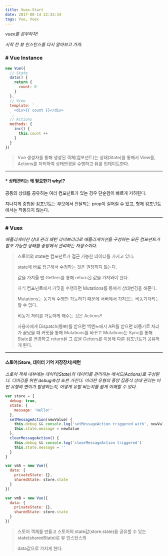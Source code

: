 ```yaml
---
title: Vuex-Start
date: 2017-08-14 22:33:34
tags: Vue, Vuex
---
```


*vuex를 공부하자!*

*시작 전 뷰 인스턴스를 다시 알아보고 가자.*

### # Vue Instance

```javascript
new Vue({
  // State
  data() {
    return {
      count: 0
    }
  },
  // View
  template: `
    <div>{{ count }}</div>
  `,
  // Actions
  methods: {
    inc() {
      this.count ++
    }
  }
})
```

> Vue 생성자를 통해 생성된 객체(컴포넌트)는 상태(State)를 통해서 View를, Actions를 처리하여 상태변경을 수행하고 뷰를 업데이트한다.

---

#### * 상태관리는 왜 필요한가 why!?

공통의 상태를 공유하는 여러 컴포넌트가 있는 경우 단순함이 빠르게 저하된다. 

지나치게 중첩된 컴포넌트는 부모에서 전달되는 prop이 길어질 수 있고, 형제 컴포넌트에서는 작동되지 않는다.

------

### # Vuex

*애플리케이션 상태 관리 패턴 라이브러리로 애플리케이션을 구성하는 모든 컴포넌트가 참조 가능한 상태를 중앙에서 관리하는 저장소이다.*

> 스토어의 state는 컴포넌트가 접근 가능한 데이터를 가지고 있다.
>
> state에 바로 접근해서 수정하는 것은 권장하지 않는다.
>
> 값을 가져올 땐 Getters를 통해 return된 값을 가져와야 한다.
>
> 자식 컴포넌트에서 커밋을 수행하면 Mutations를 통해서 상태변경을 해준다.
>
> Mutations는 동기적 수행만 가능하기 때문에 서버에서 가져오는 비동기처리는 할 수 없다.
>
> 비동기 처리를 가능하게 해주는 것은 Actions!!
>
> 사용자에게 Dispatch(통보)를 받으면 백엔드에서 API를 받으면 비동기로 처리가 끝났을 때 커밋을 통해 Mutations를 바꾸고 Mutations는 Sync를 통해 State를 변경하고 return된 그 값을 Getters를 이용해 다른 컴포넌트가 공유하게 된다.

------

#### 스토어(Store, 데이터 기억 저장장치)패턴

*스토어 객체 내부에는 데이터(State)와 데이터를 관리하는 메서드(Actions)로 구성된다. 디버깅을 위한 debug속성 또한 가진다. 이러한 유형의 중앙 집중식 상태 관리는 어떤 유형의 변이가 발생하는지, 어떻게 유발 되는지를 쉽게 이해할 수 있다.*

```javascript
var store = {
  debug: true,
  state: {
    message: 'Hello!'
  },
  setMessageAction(newValue) {
    this.debug && console.log('setMessageAction triggered with', newValue)
    this.state.message = newValue
  },
  clearMessageAction() {
    this.debug && console.log('clearMessageAction triggered')
    this.state.message = ''
  }
}
```

```javascript
var vmA = new Vue({
  data: {
    privateState: {},
    sharedState: store.state
  }
})

var vmB = new Vue({
  data: {
    privateState: {},
    sharedState: store.state
  }
})
```

> 스토어 객체를 만들고 스토어의 state값(store.state)을 공유할 수 있는 state(sharedState)로 뷰 인스턴스의
>
> data값으로 가지게 한다.